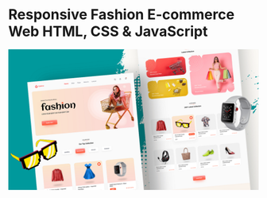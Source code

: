 # Responsive Fashion E-commerce Web  HTML, CSS & JavaScript

![Responsive Fashion E-commerce Website Template with HTML, CSS and JavaScript](https://raw.githubusercontent.com/wpcodevo/lc28-fashion-ecommerce-website/starter/fashion%20ecommerce%20website%20html%20css%20scss%20javascript.png 'Responsive Fashion E-commerce Website Template with HTML, CSS and JavaScript')


